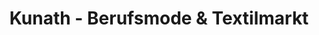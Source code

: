 ---
title: "Kunath - Berufsmode & Textilmarkt"
url: /neukirch-lausitz/kunath-berufsmode-und-textilmarkt/
shop: Kleidung
---